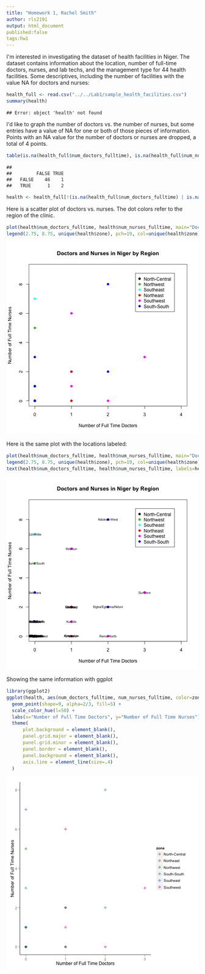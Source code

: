 ```yaml
---
title: "Homework 1, Rachel Smith"
author: rls2191
output: html_document
published:false
tags:hw1
---
```

I'm interested in investigating the dataset of health facilities in Niger. The dataset contains  information about the location, number of full-time doctors, nurses, and lab techs, and the management type for 44 health facilities. Some descriptives, including the number of facilities with the value NA for doctors and nurses:

```r
health_full <- read.csv("../../Lab1/sample_health_facilities.csv")
summary(health)
```

```
## Error: object 'health' not found
```
I'd like to graph the number of doctors vs. the number of nurses, but some entries have a value of NA for one or both of those pieces of information. Points with an NA value for the number of doctors or nurses are dropped, a total of 4 points.

```r
table(is.na(health_full$num_doctors_fulltime), is.na(health_full$num_nurses_fulltime))
```

```
##        
##         FALSE TRUE
##   FALSE    46    1
##   TRUE      1    2
```

```r
health <- health_full[!(is.na(health_full$num_doctors_fulltime) | is.na(health_full$num_nurses_fulltime)), ]
```

Here is a scatter plot of doctors vs. nurses. The dot colors refer to the region of the clinic. 

```r
plot(health$num_doctors_fulltime, health$num_nurses_fulltime, main="Doctors and Nurses in Niger by Region", xlab="Number of Full Time Doctors", ylab="Number of Full Time Nurses", xlim=c(0,4), ylim=c(0,9), pch=19, col=health$zone)
legend(2.75, 8.75, unique(health$zone), pch=19, col=unique(health$zone))
```

![plot of chunk unnamed-chunk-3](figure/unnamed-chunk-3.png) 

Here is the same plot with the locations labeled:

```r
plot(health$num_doctors_fulltime, health$num_nurses_fulltime, main="Doctors and Nurses in Niger by Region", xlab="Number of Full Time Doctors", ylab="Number of Full Time Nurses", xlim=c(0,4), ylim=c(0,9), pch=19, col=health$zone)
legend(2.75, 8.75, unique(health$zone), pch=19, col=unique(health$zone))
text(health$num_doctors_fulltime, health$num_nurses_fulltime, labels=health$lga, cex= 0.7)
```

![plot of chunk unnamed-chunk-4](figure/unnamed-chunk-4.png) 

Showing the same information with ggplot

```r
library(ggplot2)
ggplot(health, aes(num_doctors_fulltime, num_nurses_fulltime, color=zone)) + 
  geom_point(shape=9, alpha=2/3, fill=5) + 
  scale_color_hue(l=50) + 
  labs(x="Number of Full Time Doctors", y="Number of Full Time Nurses") + 
  theme(                              
      plot.background = element_blank(), 
      panel.grid.major = element_blank(), 
      panel.grid.minor = element_blank(), 
      panel.border = element_blank(), 
      panel.background = element_blank(),
      axis.line = element_line(size=.4)
  )
```

![plot of chunk unnamed-chunk-5](figure/unnamed-chunk-5.png) 

